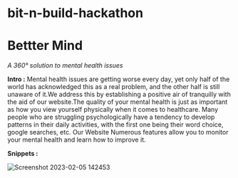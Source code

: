 # bit-n-build-hackathon
# Bettter Mind
*A 360° solution to mental health issues*

**Intro :** Mental health issues are getting worse every day, yet only half of the world has acknowledged this as a real problem, and the other half is still
unaware of it.We address this by establishing a positive air of tranquilly with the aid of our website.The quality of your mental health is just as important as how you view yourself physically when it comes to healthcare. Many people who are struggling psychologically have a tendency to develop patterns in their daily activities, with the first one being their word choice, google searches, etc.
Our Website Numerous features allow you to monitor your mental health and learn how to improve it.

**Snippets :**

![Screenshot 2023-02-05 142453](https://user-images.githubusercontent.com/111572744/216810370-4b26b108-6a54-4145-abed-a6c7afcab70a.png)

